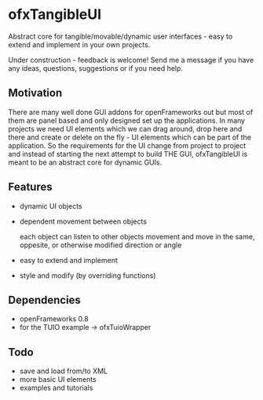ofxTangibleUI
=============

Abstract core for tangible/movable/dynamic user interfaces - easy to extend and implement in your own projects.

Under construction - feedback is welcome!
Send me a message if you have any ideas, questions, suggestions or if you need help.

Motivation
----------

There are many well done GUI addons for openFrameworks out but most of them are panel based and only designed set up the applications. In many projects we need UI elements which we can drag around, drop here and there and create or delete on the fly - UI elements which can be part of the application. So the requirements for the UI change from project to project and instead of starting the next attempt to build THE GUI, ofxTangibleUI is meant to be an abstract core for dynamic GUIs. 

Features
--------
*	dynamic UI objects
*	dependent movement between objects
	
	each object can listen to other objects movement and move in the same, oppesite, or otherwise modified direction or angle
*	easy to extend and implement
*	style and modify (by overriding functions)

Dependencies
------------
*	openFrameworks 0.8
*	for the TUIO example -> ofxTuioWrapper	

Todo
----
*	save and load from/to XML
*	more basic UI elements
*	examples and tutorials
